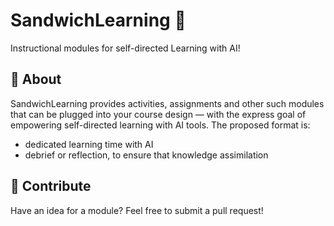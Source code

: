 # SandwichLearning 🥪
Instructional modules for self-directed Learning with AI!

## 🚀 About
SandwichLearning provides activities, assignments and other such modules that can be plugged into your course design — with the express goal of empowering self-directed learning with AI tools. The proposed format is:
- dedicated learning time with AI
- debrief or reflection, to ensure that knowledge assimilation

## 📩 Contribute
Have an idea for a module? Feel free to submit a pull request!